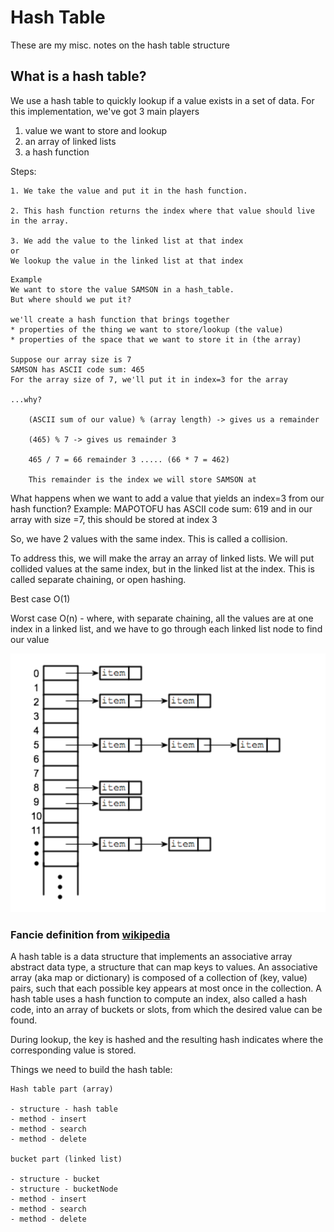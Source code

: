 # Hash Table

These are my misc. notes on the hash table structure

## What is a hash table?

We use a hash table to quickly lookup if a value exists in a set of data.
For this implementation, we've got 3 main players

1. value we want to store and lookup
2. an array of linked lists
3. a hash function

Steps:

```
1. We take the value and put it in the hash function.

2. This hash function returns the index where that value should live in the array.

3. We add the value to the linked list at that index
or
We lookup the value in the linked list at that index
```

```
Example
We want to store the value SAMSON in a hash_table.
But where should we put it?

we'll create a hash function that brings together
* properties of the thing we want to store/lookup (the value)
* properties of the space that we want to store it in (the array)

Suppose our array size is 7
SAMSON has ASCII code sum: 465
For the array size of 7, we'll put it in index=3 for the array

...why?

    (ASCII sum of our value) % (array length) -> gives us a remainder

    (465) % 7 -> gives us remainder 3

    465 / 7 = 66 remainder 3 ..... (66 * 7 = 462)

    This remainder is the index we will store SAMSON at
```

What happens when we want to add a value that yields an index=3 from our hash function?
Example:
MAPOTOFU has ASCII code sum: 619 and in our array with size =7, this should be stored at index 3

So, we have 2 values with the same index. This is called a collision.

To address this, we will make the array an array of linked lists.
We will put collided values at the same index, but in the linked list at the index. This is called separate chaining, or open hashing.

Best case O(1)

Worst case O(n) - where, with separate chaining, all the values are at one index in a linked list, and we have to go through each linked list node to find our value

![Alt text](hash_table_separate_chaining.png?raw=true"Title")

### Fancie definition from [wikipedia](https://en.wikipedia.org/wiki/Hash_table)

A hash table is a data structure that implements an associative array abstract data type, a structure that can map keys to values.
An associative array (aka map or dictionary) is composed of a collection of (key, value) pairs, such that each possible key appears at most once in the collection.
A hash table uses a hash function to compute an index, also called a hash code, into an array of buckets or slots, from which the desired value can be found.

During lookup, the key is hashed and the resulting hash indicates where the corresponding value is stored.

Things we need to build the hash table:

```
Hash table part (array)

- structure - hash table
- method - insert
- method - search
- method - delete

bucket part (linked list)

- structure - bucket
- structure - bucketNode
- method - insert
- method - search
- method - delete
```
